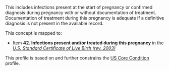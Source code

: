 This includes infections present at the start of pregnancy or confirmed diagnosis during pregnancy with or without documentation of treatment. Documentation of treatment during this pregnancy is adequate if a definitive diagnosis is not present in the available record.

This concept is mapped to:
* Item **42. Infections present and/or treated during this pregnancy** in the *[U.S. Standard Certificate of Live Birth (rev. 2003)](https://www.cdc.gov/nchs/data/dvs/birth11-03final-ACC.pdf)*

This profile is based on and further constrains the [US Core Condition](http://hl7.org/fhir/us/core/StructureDefinition/us-core-condition) profile.